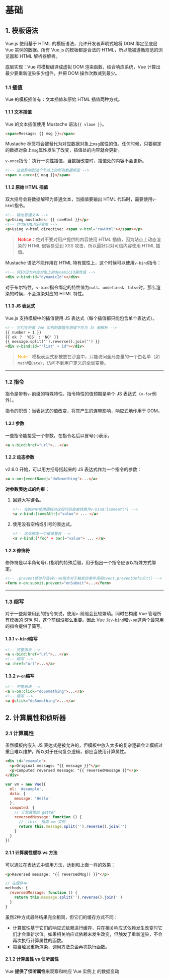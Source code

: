 # 基础

## 1. 模板语法

Vue.js 使用基于 HTML 的模板语法，允许开发者声明式地将 DOM 绑定至底层 Vue 实例的数据。所有 Vue.js 的模板都是合法的 HTML，所以能被遵循规范的浏览器和 HTML 解析器解析。

底层实现：Vue 将模板编译成虚拟 DOM 渲染函数，结合响应系统，Vue 计算出最少要重新渲染多少组件，并把 DOM 操作次数减到最少。

### 1.1 插值

Vue 的模板插值有：文本插值和原始 HTML 插值两种方式。

#### 1.1.1 文本插值

Vue 的文本插值使用 Mustache 语法`{{ vlaue }}`。

```html
<span>Message: {{ msg }}</span>
```

Mustache 标签将会被替代为对应数据对象上`msg`属性的值。任何时候，只要绑定的数据对象上`msg`属性发生了改变，插值处的内容就会更新。

`v-once`指令：执行一次性插值，当数据改变时，插值处的内容不会更新。

```html
<!-- 这会影响到这个节点上的所有数据绑定 -->
<span v-once>{{ msg }}</span>
```

#### 1.1.2 原始 HTML 插值

双大括号会将数据解释为普通文本，当插值要输出 HTML 代码时，需要使用`v-html`指令。

```html
<!-- 输出普通文本 -->
<p>Using mustaches: {{ rawHtml }}</p>
<!-- 作为HTML代码渲染 -->
<p>Using v-html directive: <span v-html="rawHtml"></span></p>
```

> <font color=red>Notice：</font>绝对不要对用户提供的内容使用 HTML 插值，因为站点上动态渲染的 HTML 很容易受到 XSS 攻击，所以最好只对可信内容使用 HTML 插值。

Mustache 语法不能作用在 HTML 特有属性上，这个时候可以使用`v-bind`指令：

```html
<!-- 将ID设为对应对象上的dynamicId属性值 -->
<div v-bind:id="dynamicId"></div>
```

对于布尔特性，`v-bind`指令绑定的特性值为`null`、`undefined`、`false`时，那么渲染的时候，不会渲染对应的 HTML 特性。

#### 1.1.3 JS 表达式

Vue.js 支持模板中的插值使用 JS 表达式（每个插值都只能包含单个表达式）。

```html
<!-- 它们在所属 Vue 实例的数据作用域下作为 JS 被解析 -->
{{ number + 1 }}
{{ ok ？ 'YES' : 'NO' }}
{{ message.split('').reverse().join('') }}
<div v-bind:id="'list' + id"></div>
```

> <font color=orange>Note：</font>模板表达式都被放在沙盒中，只能访问全局变量的一个白名单（如`Math`和`Date`），访问不到用户定义的全局变量。

---

### 1.2 指令

指令是带有`v-`前缀的特殊特性。指令特性的值预期是单个 JS 表达式（`v-for`例外）。

指令的职责：当表达式的值改变，将其产生的连带影响，响应式地作用于 DOM。

#### 1.2.1 参数

一些指令能接受一个参数，在指令名后以冒号(`:`)表示。

```html
<a v-bind:href="url">...</a>
```

#### 1.2.2 动态参数

v2.6.0 开始，可以用方括号括起来的 JS 表达式作为一个指令的参数：

```html
<a v-on:[eventName]="doSomething">...</a>
```

**对参数表达式的约束：**

1. 回避大写键名。

   ```html
   <!-- 在DOM中使用模板时这段代码会被转换为v-bind:[someattr] -->
   <a v-bind:[someAttr]="value"> ... </a>
   ```

2. 使用没有空格或引号的表达式。

   ```html
   <!-- 这会触发一个编译警告 -->
   <a v-bind:['foo' + bar]="value"> ... </a>
   ```

#### 1.2.3 修饰符

修饰符是以半角句号(`.`)指明的特殊后缀，用于指出一个指令应该以特殊方式绑定。

```html
<!-- .prevent修饰符告诉v-on指令对于触发的事件调用event.preventDefault() -->
<form v-on:submit.prevent="onSubmit">...</form>
```

---

### 1.3 缩写

对于一些频繁用到的指令来说，使用`v-`前缀会比较繁琐。同时在构建 Vue 管理所有模板的 SPA 时，这个前缀没那么重要。因此 Vue 为`v-bind`和`v-on`这两个最常用的指令提供了简写。

#### 1.3.1 `v-bind`缩写

```html
<!-- 完整语法 -->
<a v-bind:href="url">...</a>
<!-- 缩写 -->
<a :href="url">...</a>
```

#### 1.3.2 `v-on`缩写

```html
<!-- 完整语法 -->
<a v-on:click="doSomething">...</a>
<!-- 缩写 -->
<a @click="doSomething">...</a>
```

## 2. 计算属性和侦听器

### 2.1 计算属性

虽然模板内嵌入 JS 表达式是被允许的，但模板中放入太多的复杂逻辑会让模板过重且难以维护。所以对于任何复杂逻辑，都应当使用计算属性。

```html
<div id="example">
  <p>Original message: "{{ message }}"</p>
  <p>Computed reversed message: "{{ reversedMessage }}"</p>
</div>
```

```javascript
var vm = new Vue({
  el: '#example',
  data: {
    message: 'Hello'
  },
  computed: {
    // 计算属性的 getter
    reversedMessage: function () {
      // `this` 指向 vm 实例
      return this.message.split('').reverse().join('')
    }
  }
})
```

#### 2.1.1 计算属性缓存 vs 方法

可以通过在表达式中调用方法，达到和上面一样的效果：

```html
<p>Reversed message: "{{ reversedMsg() }}"</p>
```

```javascript
// 在组件中
methods: {
  reversedMessage: function () {
    return this.message.split('').reverse().join('')
  }
}
```

虽然2种方式最终结果完全相同，但它们的缓存方式不同：

- 计算属性基于它们的响应式依赖进行缓存，只在相关响应式依赖发生改变时它们才会重新求值。如果相关响应式依赖未发生改变，但触发了重新渲染，不会再次执行计算属性的函数。
- 每当触发重新渲染，调用方法总会再次执行函数。

#### 2.1.2 计算属性 vs 侦听属性

Vue **提供了侦听属性**来观察和响应 Vue 实例上 的数据变动







